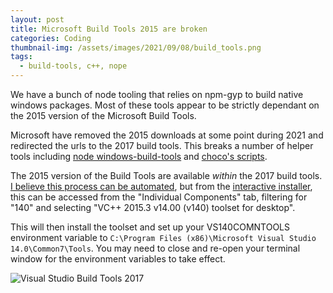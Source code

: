 ```yaml
---
layout: post
title: Microsoft Build Tools 2015 are broken
categories: Coding
thumbnail-img: /assets/images/2021/09/08/build_tools.png
tags:
  - build-tools, c++, nope
---
```


We have a bunch of node tooling that relies on npm-gyp to build native windows packages.  Most 
of these tools appear to be strictly dependant on the 2015 version of the Microsoft 
Build Tools.

Microsoft have removed the 2015 downloads at some point during 2021 and redirected 
the urls to the 2017 build tools.  This breaks a number of helper tools including 
[node windows-build-tools](https://www.npmjs.com/package/windows-build-tools) and [choco's scripts](https://community.chocolatey.org/packages/microsoft-visual-cpp-build-tools).

The 2015 version of the Build Tools are available *within* the 2017 build tools.  [I 
believe this process can be automated](https://community.chocolatey.org/packages/vcbuildtools#discussion), but from the [interactive installer](https://visualstudio.microsoft.com/vs/older-downloads/), this can be 
accessed from the "Individual Components" tab, filtering for "140" and selecting 
"VC++ 2015.3 v14.00 (v140) toolset for desktop".

This will then install the toolset and set up your VS140COMNTOOLS environment variable to 
```C:\Program Files (x86)\Microsoft Visual Studio 14.0\Common7\Tools```.  You may need to 
close and re-open your terminal window for the environment variables to take effect.

![Visual Studio Build Tools 2017](/assets/images/2021/09/08/build_tools.png)


